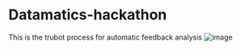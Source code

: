 # Datamatics-hackathon
This is the trubot process for automatic feedback analysis 
![image](https://github.com/user-attachments/assets/ea060c6e-0c13-482a-8c29-b7a7b9cf9295)
